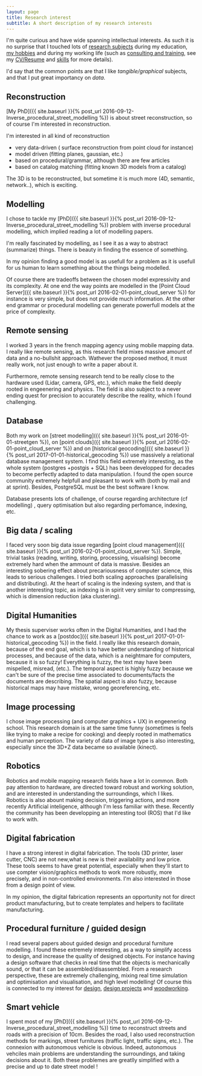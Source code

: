 ```yaml
---
layout: page
title: Research interest
subtitle: A short description of my research interests
---
```


I'm quite curious and have wide spanning intellectual interests. As such it is no surprise that 
I touched lots of [research subjects](../publi) during my education, [my hobbies](../design_philosophy) and during my working life (such as [consulting and training](../consulting_and_training), see my [CV/Resume](../CV) and [skills](../skills) for more details).

I'd say that the common points are that I like *tangible/graphical* subjects,
and that I put great importancy on *data*.


## Reconstruction
[My PhD]({{ site.baseurl }}{% post_url 2016-09-12-Inverse_procedural_street_modelling %}) is about street reconstruction, so of course I'm interested in reconstruction.

I'm interested in all kind of reconstruction
 - very data-driven ( surface reconstruction from point cloud for instance)
 - model driven (fitting planes, gaussian, etc.)
 - based on procedural/grammar, although there are few articles
 - based on catalog matching (fitting known 3D models from a catalog)

The 3D is to be reconstructed, but sometime it is much more (4D, semantic, network..), which is exciting.

## Modelling
I chose to tackle my [PhD]({{ site.baseurl }}{% post_url 2016-09-12-Inverse_procedural_street_modelling %}) problem with inverse procedural modelling, which implied reading a lot of modelling papers.

I'm really fascinated by modelling, as I see it as a way to abstract (summarize) things.
There is beauty in finding the essence of something.

In my opinion finding a good model is as usefull for a problem as it is usefull for us human to learn something about the things being modelled. 

Of course there are tradeoffs between the chosen model expressivity and its complexity.
At one end the way points are modelled in the [Point Cloud Server]({{ site.baseurl }}{% post_url 2016-02-01-point_cloud_server %}) for instance is very simple, but does not provide much information. At the other end grammar or procedural modelling can generate powerfull models at the price of complexity.

## Remote sensing
I worked 3 years in the french mapping agency using mobile mapping data. 
I really like remote sensing, as this research field mixes massive amount of data and a no-bullshit approach.
Wathever the proposed method, it must really work, not just enough to write a paper about it.

Furthermore, remote sensing research tend to be really close to the hardware used (Lidar, camera, GPS, etc.),
which make the field deeply rooted in engeenering and physics.
The field is also subject to a never ending quest for precision to accurately describe the reality,
which I found challenging.

## Database
Both my work on [street modelling]({{ site.baseurl }}{% post_url 2016-01-01-streetgen %}), on [point clouds]({{ site.baseurl }}{% post_url 2016-02-01-point_cloud_server %}) and on [historical geocoding]({{ site.baseurl }}{% post_url 2017-01-01-historical_geocoding %}) use massively a relational database management system.
I find this field extremely interesting, as the whole system (postgres +postgis + SQL) has been developped for decades to become perfectly adapted to data manipulation.
I found the open source community extremely helpfull and pleasant to work with (both by mail and at sprint).
Besides, PostgreSQL must be the best software I know.

Database presents lots of challenge, of course regarding architecture (cf modelling)
, query optimisation
but also regarding perfomance, indexing, etc.

## Big data / scaling
I faced very soon big data issue regarding [point cloud management]({{ site.baseurl }}{% post_url 2016-02-01-point_cloud_server %}).
Simple, trivial tasks (reading, writing, storing, processing, visualising) become extremely hard when the ammount of data is massive.
Besides an interesting sobering effect about precariousness of computer science, this leads to serious challenges.
I tried both scaling approaches (parallelising and distributing).
At the heart of scaling is the indexing system, and that is another interesting topic,
as indexing is in spirit very similar to compressing, which is dimension reduction (aka clustering).

## Digital Humanities
My thesis superviser works often in the Digital Humanities, and I had the chance to work as a [postdoc]({{ site.baseurl }}{% post_url 2017-01-01-historical_geocoding %}) in the field.
I really like this research domain, because of the end goal, which is to have better understanding of historical processes,
and because of the data, which is a neightmare for computers, because it is so fuzzy!
Everything is fuzzy, the text may have been mispelled, misread, (etc.). 
The temporal aspect is highly fuzzy because we can't be sure of the precise time associated to documents/facts the documents are describing. 
The spatial aspect is also fuzzy, because historical maps may have mistake, wrong georeferencing, etc.

## Image processing
I chose image processing (and computer graphics + UX) in engeenering school.
This research domain is at the same time funny (sometimes is feels like trying to make a recipe for cooking) and deeply rooted in mathematics and human perception.
The variety of data of image type is also interesting, especially since the 3D+Z data became so available (kinect).

## Robotics
Robotics and mobile mapping research fields have a lot in common.
Both pay attention to hardware, are directed toward robust and working solution, and are interested in understanding the surroundings, which I likes.
Robotics is also abount making decision, triggering actions, and more recently Artificial inteligence, although I'm less familiar with these.
Recently the community has been developping an interesting tool (ROS) that I'd like to work with.

## Digital fabrication
I have a strong interest in digital fabrication. 
The tools (3D printer, laser cutter, CNC) are not new,what is new is their availability and low price.
These tools seems to have great potential, especially when they'll start to use compter vision/graphics methods to work more robustly, more precisely, and in non-controlled environments.
I'm also interested in those from a design point of view.

In my opinion, the digital fabrication represents an opportunity not for direct product manufacturing, 
but to create templates and helpers to facilitate manufacturing.

## Procedural furniture / guided design
I read several papers about guided design and procedural furniture modelling.
I found these extremely interesting, as a way to simplify access to design, and increase the quality of designed objects.
For instance having a design software that checks in real time that the objects is mechanically sound, or that it can be assembled/disassembled.
From a research perspective, these are extremely challenging, mixing real time simulation and optimisation and visualisation, 
and high level modelling!
Of course this is connected to my interest for [design](../design_philosophy), [design projects](../design_projects) and [woodworking](../woodworking_projects).

## Smart vehicle 
I spent most of my [PhD]({{ site.baseurl }}{% post_url 2016-09-12-Inverse_procedural_street_modelling %}) time to reconstruct streets and roads with a precision of 10cm.
Besides the road, I also  used reconstruction methods for markings, street furnitures (traffic light, traffic signs, etc.).
The connexion with autonomous vehicle is obvious.
Indeed, autonomous vehciles main problems are understanding the surroundings, and taking decisions about it.
Both these problemes are greatlly simplified with a precise and up to date street model !
